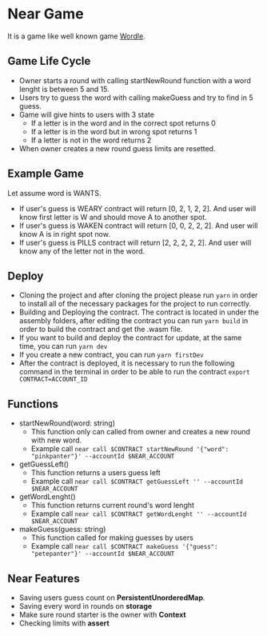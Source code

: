 # Near Game

It is a game like well known game [Wordle](https://www.nytimes.com/games/wordle/index.html).

## Game Life Cycle

* Owner starts a round with calling startNewRound function with a word lenght is between 5 and 15.
* Users try to guess the word with calling makeGuess and try to find in 5 guess.
* Game will give hints to users with 3 state 
    * If a letter is in the word and in the correct spot returns 0
    * If a letter is in the word but in wrong spot returns 1
    * If a letter is not in the word returns 2
* When owner creates a new round guess limits are resetted.

## Example Game

Let assume word is WANTS.

* If user's guess is WEARY contract will return [0, 2, 1, 2, 2]. And user will know first letter is W and should move A to another spot.
* If user's guess is WAKEN contract will return [0, 0, 2, 2, 2]. And user will know A is in right spot now.
* If user's guess is PILLS contract will return [2, 2, 2, 2, 2]. And user will know any of the letter not in the word.

## Deploy

* Cloning the project and after cloning the project please run `yarn` in order to install all of the necessary packages for the project to run correctly. 
* Building and Deploying the contract. The contract is located in under the assembly folders, after editing the contract you can run `yarn build` in order to build the contract and get the .wasm file.
* If you want to build and deploy the contract for update, at the same time, you can run `yarn dev`
* If you create a new contract, you can run `yarn firstDev`
* After the contract is deployed, it is necessary to run the following command in the terminal in order to be able to run the contract `export CONTRACT=ACCOUNT_ID`

## Functions

* startNewRound(word: string)
    * This function only can called from owner and creates a new round with new word.
    * Example call `near call $CONTRACT startNewRound '{"word": "pinkpanter"}' --accountId $NEAR_ACCOUNT`
* getGuessLeft()
    * This function returns a users guess left
    * Example call `near call $CONTRACT getGuessLeft '' --accountId $NEAR_ACCOUNT`
* getWordLenght()
    * This function returns current round's word lenght
    * Example call `near call $CONTRACT getWordLenght '' --accountId $NEAR_ACCOUNT`
* makeGuess(guess: string)
    * This function called for making guesses by users
    * Example call `near call $CONTRACT makeGuess '{"guess": "petepanter"}' --accountId $NEAR_ACCOUNT`

## Near Features

* Saving users guess count on **PersistentUnorderedMap**.
* Saving every word in rounds on **storage**
* Make sure round starter is the owner with **Context**
* Checking limits with **assert** 